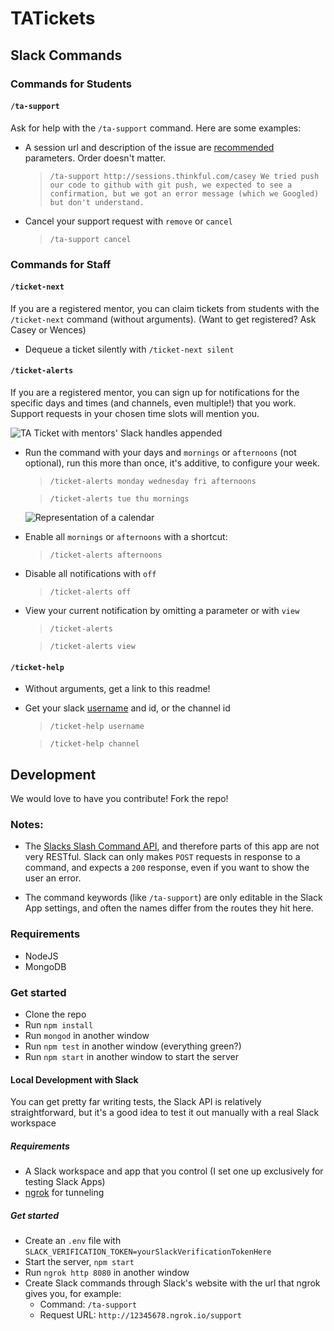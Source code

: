 # TATickets

## Slack Commands

### Commands for Students

#### `/ta-support`

Ask for help with the `/ta-support` command. Here are some examples:

* A session url and description of the issue are [recommended](https://gist.github.com/bookcasey/82959515f52b787286678c54f234474f) parameters. Order doesn't matter.

    > `/ta-support http://sessions.thinkful.com/casey We tried push our code to github with git push, we expected to see a confirmation, but we got an error message (which we Googled) but don't understand.`

* Cancel your support request with `remove` or `cancel`


    > `/ta-support cancel`

### Commands for Staff

#### `/ticket-next`

If you are a registered mentor, you can claim tickets from students with the `/ticket-next` command (without arguments). (Want to get registered? Ask Casey or Wences)

* Dequeue a ticket silently with `/ticket-next silent`

#### `/ticket-alerts`

If you are a registered mentor, you can sign up for notifications for the specific days and times (and channels, even multiple!) that you work. Support requests in your chosen time slots will mention you.

![TA Ticket with mentors' Slack handles appended](http://i63.tinypic.com/2u40xo5.png)

* Run the command with your days and `mornings` or `afternoons` (not optional), run this more than once, it's additive, to configure your week.


    > `/ticket-alerts monday wednesday fri afternoons`

    > `/ticket-alerts tue thu mornings`

    ![Representation of a calendar](http://i65.tinypic.com/xmitu0.png)


* Enable all `mornings` or `afternoons` with a shortcut:


    > `/ticket-alerts afternoons`

* Disable all notifications with `off`


    > `/ticket-alerts off`

* View your current notification by omitting a parameter or with `view`


    > `/ticket-alerts`

    > `/ticket-alerts view`

#### `/ticket-help`

* Without arguments, get a link to this readme!
* Get your slack [username](https://api.slack.com/changelog/2017-09-the-one-about-usernames) and id, or the channel id

    > `/ticket-help username`

    > `/ticket-help channel`


## Development

We would love to have you contribute! Fork the repo!

### Notes:

- The [Slacks Slash Command API](https://api.slack.com/slash-commands), and therefore parts of this app are not very RESTful. Slack can only makes `POST` requests in response to a command, and expects a `200` response, even if you want to show the user an error.

- The command keywords (like `/ta-support`) are only editable in the Slack App settings, and often the names differ from the routes they hit here.

### Requirements

  * NodeJS
  * MongoDB

### Get started

  * Clone the repo
  * Run `npm install`
  * Run `mongod` in another window
  * Run `npm test` in another window (everything green?)
  * Run `npm start` in another window to start the server

#### Local Development with Slack

You can get pretty far writing tests, the Slack API is relatively straightforward, but it's a good idea to test it out manually with a real Slack workspace

##### Requirements

  * A Slack workspace and app that you control (I set one up exclusively for testing Slack Apps)
  * [ngrok](https://api.slack.com/tutorials/tunneling-with-ngrok) for tunneling

##### Get started
  * Create an `.env` file with `SLACK_VERIFICATION_TOKEN=yourSlackVerificationTokenHere`
  * Start the server, `npm start`
  * Run `ngrok http 8080` in another window
  * Create Slack commands through Slack's website with the url that ngrok gives you, for example:
    * Command: `/ta-support`
    * Request URL: `http://12345678.ngrok.io/support`
